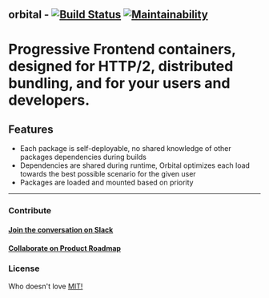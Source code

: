 orbital - [![Build Status](https://travis-ci.org/schahriar/orbital.svg?branch=master)](https://travis-ci.org/schahriar/orbital) [![Maintainability](https://api.codeclimate.com/v1/badges/9ac444691bab73485ff0/maintainability)](https://codeclimate.com/github/schahriar/orbital/maintainability)
---

Progressive Frontend containers, designed for HTTP/2, distributed bundling, and for your users and developers.
===

## Features
- Each package is self-deployable, no shared knowledge of other packages dependencies during builds
- Dependencies are shared during runtime, Orbital optimizes each load towards the best possible scenario for the given user
- Packages are loaded and mounted based on priority


---

### Contribute
#### [Join the conversation on Slack](https://join.slack.com/t/orbital-js/shared_invite/enQtNDU4MTY3Njk2NjczLTAyNGM5MTgyMGE3NmVmZTBhMjA0Yjg1ZTE0M2NhNjBhM2VkMGUzYjNmZDViODg0YjFhMjRlZmRlYjJmN2M4YjM)

#### [Collaborate on Product Roadmap](https://trello.com/b/3W2ygx0c/roadmap)

### License
Who doesn't love [MIT!](https://raw.githubusercontent.com/schahriar/orbital/master/LICENSE)
